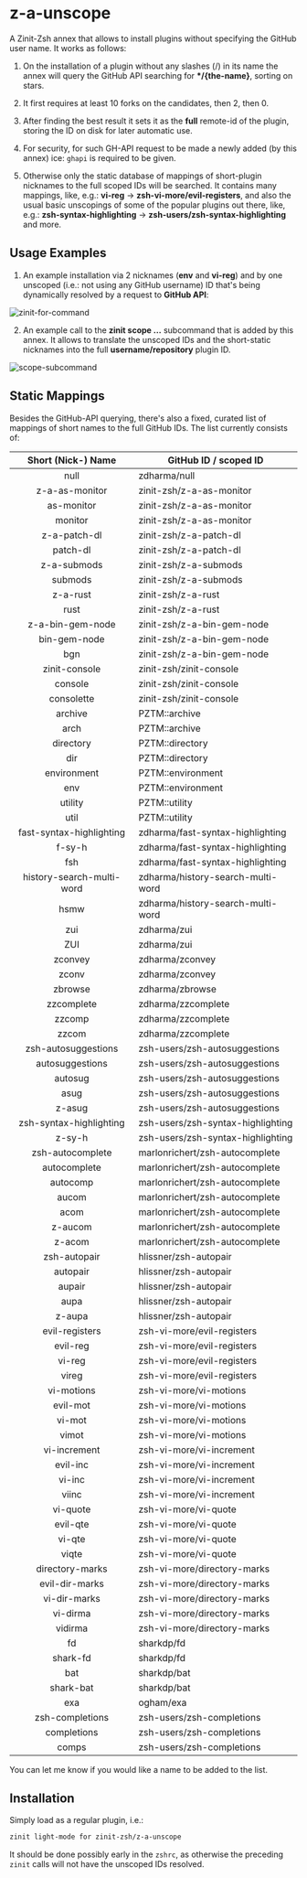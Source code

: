 # z-a-unscope

A Zinit-Zsh annex that allows to install plugins without specifying the GitHub
user name. It works as follows:

1. On the installation of a plugin without any slashes (/) in its name the
   annex will query the GitHub API searching for **\*/{the-name}**, sorting on
   stars.

2. It first requires at least 10 forks on the candidates, then 2, then 0.

3. After finding the best result it sets it as the **full** remote-id of the
   plugin, storing the ID on disk for later automatic use.

4. For security, for such GH-API request to be made a newly added (by this
   annex) ice: `ghapi` is required to be given.

5. Otherwise only the static database of mappings of short-plugin nicknames to
   the full scoped IDs will be searched. It contains many mappings, like, e.g.:
   **vi-reg** → **zsh-vi-more/evil-registers**, and also the usual basic
   unscopings of some of the popular plugins out there, like, e.g.:
   **zsh-syntax-highlighting** → **zsh-users/zsh-syntax-highlighting** and
   more.

## Usage Examples

1. An example installation via 2 nicknames (**env** and **vi-reg**) and by one
unscoped (i.e.: not using any GitHub username) ID that's being dynamically
resolved by a request to **GitHub API**:

![zinit-for-command](https://raw.githubusercontent.com/z-shell/z-a-unscope/main/images/unscope-zinit-for.png)

2. An example call to the **zinit scope …** subcommand that is added by this
annex. It allows to translate the unscoped IDs and the short-static
nicknames into the full **username/repository** plugin ID.

![scope-subcommand](https://raw.githubusercontent.com/z-shell/z-a-unscope/main/images/unscope-scope-cmd.png)

## Static Mappings

Besides the GitHub-API querying, there's also a fixed, curated list of mappings
of short names to the full GitHub IDs. The list currently consists of:

|    Short (Nick-) Name  |           GitHub ID / scoped ID          |
|:----------------------:|------------------------------------------|
|      null              |   zdharma/null                           |
|      z-a-as-monitor    |   zinit-zsh/z-a-as-monitor               |
|      as-monitor        |   zinit-zsh/z-a-as-monitor               |
|      monitor           |   zinit-zsh/z-a-as-monitor               |
|      z-a-patch-dl      |   zinit-zsh/z-a-patch-dl                 |
|      patch-dl          |   zinit-zsh/z-a-patch-dl                 |
|      z-a-submods       |   zinit-zsh/z-a-submods                  |
|      submods           |   zinit-zsh/z-a-submods                  |
|      z-a-rust          |   zinit-zsh/z-a-rust                     |
|      rust              |   zinit-zsh/z-a-rust                     |
|      z-a-bin-gem-node  |   zinit-zsh/z-a-bin-gem-node            |
|      bin-gem-node      |   zinit-zsh/z-a-bin-gem-node            |
|      bgn               |   zinit-zsh/z-a-bin-gem-node            |
|      zinit-console     |   zinit-zsh/zinit-console               |
|      console           |   zinit-zsh/zinit-console               |
|      consolette        |   zinit-zsh/zinit-console               |
|      archive           |   PZTM::archive                          |
|      arch              |   PZTM::archive                          |
|      directory         |   PZTM::directory                        |
|      dir               |   PZTM::directory                        |
|      environment       |   PZTM::environment                      |
|      env               |   PZTM::environment                      |
|      utility           |   PZTM::utility                          |
|      util              |   PZTM::utility                          |
|      fast-syntax-highlighting |   zdharma/fast-syntax-highlighting       |
|      f-sy-h            |   zdharma/fast-syntax-highlighting       |
|      fsh               |   zdharma/fast-syntax-highlighting       |
|      history-search-multi-word |   zdharma/history-search-multi-word      |
|      hsmw              |   zdharma/history-search-multi-word      |
|      zui               |   zdharma/zui                            |
|      ZUI               |   zdharma/zui                            |
|      zconvey           |   zdharma/zconvey                        |
|      zconv             |   zdharma/zconvey                        |
|      zbrowse           |   zdharma/zbrowse                        |
|      zzcomplete        |   zdharma/zzcomplete                     |
|      zzcomp            |   zdharma/zzcomplete                     |
|      zzcom             |   zdharma/zzcomplete                     |
|      zsh-autosuggestions |   zsh-users/zsh-autosuggestions          |
|      autosuggestions   |   zsh-users/zsh-autosuggestions          |
|      autosug           |   zsh-users/zsh-autosuggestions          |
|      asug              |   zsh-users/zsh-autosuggestions          |
|      z-asug            |   zsh-users/zsh-autosuggestions          |
|      zsh-syntax-highlighting |   zsh-users/zsh-syntax-highlighting      |
|      z-sy-h            |   zsh-users/zsh-syntax-highlighting      |
|      zsh-autocomplete  |   marlonrichert/zsh-autocomplete         |
|      autocomplete      |   marlonrichert/zsh-autocomplete         |
|      autocomp          |   marlonrichert/zsh-autocomplete         |
|      aucom             |   marlonrichert/zsh-autocomplete         |
|      acom              |   marlonrichert/zsh-autocomplete         |
|      z-aucom           |   marlonrichert/zsh-autocomplete         |
|      z-acom            |   marlonrichert/zsh-autocomplete         |
|      zsh-autopair      |   hlissner/zsh-autopair                  |
|      autopair          |   hlissner/zsh-autopair                  |
|      aupair            |   hlissner/zsh-autopair                  |
|      aupa              |   hlissner/zsh-autopair                  |
|      z-aupa            |   hlissner/zsh-autopair                  |
|      evil-registers    |   zsh-vi-more/evil-registers             |
|      evil-reg          |   zsh-vi-more/evil-registers             |
|      vi-reg            |   zsh-vi-more/evil-registers             |
|      vireg             |   zsh-vi-more/evil-registers             |
|      vi-motions        |   zsh-vi-more/vi-motions                 |
|      evil-mot          |   zsh-vi-more/vi-motions                 |
|      vi-mot            |   zsh-vi-more/vi-motions                 |
|      vimot             |   zsh-vi-more/vi-motions                 |
|      vi-increment      |   zsh-vi-more/vi-increment               |
|      evil-inc          |   zsh-vi-more/vi-increment               |
|      vi-inc            |   zsh-vi-more/vi-increment               |
|      viinc             |   zsh-vi-more/vi-increment               |
|      vi-quote          |   zsh-vi-more/vi-quote                   |
|      evil-qte          |   zsh-vi-more/vi-quote                   |
|      vi-qte            |   zsh-vi-more/vi-quote                   |
|      viqte             |   zsh-vi-more/vi-quote                   |
|      directory-marks   |   zsh-vi-more/directory-marks            |
|      evil-dir-marks    |   zsh-vi-more/directory-marks            |
|      vi-dir-marks      |   zsh-vi-more/directory-marks            |
|      vi-dirma          |   zsh-vi-more/directory-marks            |
|      vidirma           |   zsh-vi-more/directory-marks            |
|      fd                |   sharkdp/fd                             |
|      shark-fd          |   sharkdp/fd                             |
|      bat               |   sharkdp/bat                            |
|      shark-bat         |   sharkdp/bat                            |
|      exa               |   ogham/exa                              |
|      zsh-completions   |   zsh-users/zsh-completions              |
|      completions       |   zsh-users/zsh-completions              |
|      comps             |   zsh-users/zsh-completions              |

You can let me know if you would like a name to be added to the list.

## Installation

Simply load as a regular plugin, i.e.:

```zsh
zinit light-mode for zinit-zsh/z-a-unscope
```

It should be done possibly early in the `zshrc`, as otherwise the preceding
`zinit` calls will not have the unscoped IDs resolved.

<!-- vim:set ft=markdown tw=79 autoindent fo+=a1n: -->
